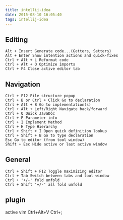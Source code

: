 ```yaml
---
title: intellij-idea
date: 2015-08-10 16:05:40
tags: intellij-idea
---
```


## Editing

    Alt + Insert Generate code...(Getters, Setters)
    Alt + Enter Show intention actions and quick-fixes
    Ctrl + Alt + L Reformat code
    Ctrl + Alt + O Optimize imports
    Ctrl + F4 Close active editor tab

## Navigation

    Ctrl + F12 File structure popup
    Ctrl + B or Ctrl + Click Go to declaration
    Ctrl + Alt + B Go to implementation(s)
    Ctrl + Alt + Left/Right Navigate back/forward
    Ctrl + Q Quick JavaDoc
    Ctrl + P Parameter info
    Ctrl + I Implement Method
    Ctrl + H Type Hierarchy
    Ctrl + Shift + I Open quick definition lookup
    Ctrl + Shift + B Go to type declaration
    Esc Go to editor (from tool window)
    Shift + Esc Hide active or last active window

## General

    Ctrl + Shift + F12 Toggle maximizing editor
    Ctrl + Tab Switch between tabs and tool window
    Ctrl + '+/-' fold unfold
    Ctrl + Shift '+/-' all fold unfold
 
## plugin
active vim
Ctrl+Alt+V Ctrl+;
